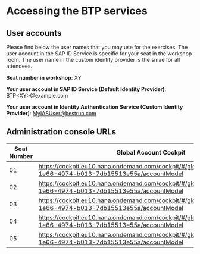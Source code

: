 # Accessing the BTP services

## User accounts

Please find below the user names that you may use for the exercises. The user account in the SAP ID Service is specific for your seat in the workshop room. The user name in the custom identity provider is the smae for all attendees. 

**Seat number in workshop**: XY

**Your user account in SAP ID Service (Default Identity Provider)**: BTP\<XY\>@example.com  

**Your user account in Identity Authentication Service (Custom Identity Provider)**: MyIASUser@bestrun.com

## Administration console URLs
  
| Seat Number | Global Account Cockpit | Identity Authentication Service console |
| ----------- | ---------------------- | --------------------------------------- |
| 01 | https://cockpit.eu10.hana.ondemand.com/cockpit/#/globalaccount/e286338d-1e66-4974-b013-7db15513e55a/accountModel | https://bestrun01.accounts.ondemand.com/admin/ |
| 02 | https://cockpit.eu10.hana.ondemand.com/cockpit/#/globalaccount/e286338d-1e66-4974-b013-7db15513e55a/accountModel | https://bestrun02.accounts.ondemand.com/admin/ |
| 03 | https://cockpit.eu10.hana.ondemand.com/cockpit/#/globalaccount/e286338d-1e66-4974-b013-7db15513e55a/accountModel | https://bestrun03.accounts.ondemand.com/admin/ |
| 04 | https://cockpit.eu10.hana.ondemand.com/cockpit/#/globalaccount/e286338d-1e66-4974-b013-7db15513e55a/accountModel | https://bestrun04.accounts.ondemand.com/admin/ |
| 05 | https://cockpit.eu10.hana.ondemand.com/cockpit/#/globalaccount/e286338d-1e66-4974-b013-7db15513e55a/accountModel | https://bestrun05.accounts.ondemand.com/admin/ |

